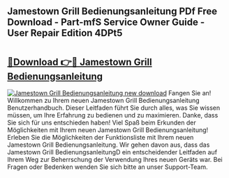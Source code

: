 ## Jamestown Grill Bedienungsanleitung PDf Free Download - Part-mfS Service Owner Guide - User Repair Edition 4DPt5

# <h2><a href="http://df5iw97.blite.top/?on=Jamestown+Grill+Bedienungsanleitung">🔗Download 👉🔴 Jamestown Grill Bedienungsanleitung</a></h2>

[![Jamestown Grill Bedienungsanleitung new download](https://i.imgur.com/lujVjoI.png)](http://df5iw97.blite.top/?on=Jamestown+Grill+Bedienungsanleitung)
Fangen Sie an! Willkommen zu Ihrem neuen Jamestown Grill Bedienungsanleitung Benutzerhandbuch. Dieser Leitfaden führt Sie durch alles, was Sie wissen müssen, um Ihre Erfahrung zu bedienen und zu maximieren. Danke, dass Sie sich für uns entschieden haben! Viel Spaß beim Erkunden der Möglichkeiten mit Ihrem neuen Jamestown Grill Bedienungsanleitung! Erleben Sie die Möglichkeiten der Funktionsliste mit Ihrem neuen Jamestown Grill Bedienungsanleitung. Wir gehen davon aus, dass das Jamestown Grill BedienungsanleitungD ein entscheidender Leitfaden auf Ihrem Weg zur Beherrschung der Verwendung Ihres neuen Geräts war. Bei Fragen oder Bedenken wenden Sie sich bitte an unser Support-Team.
